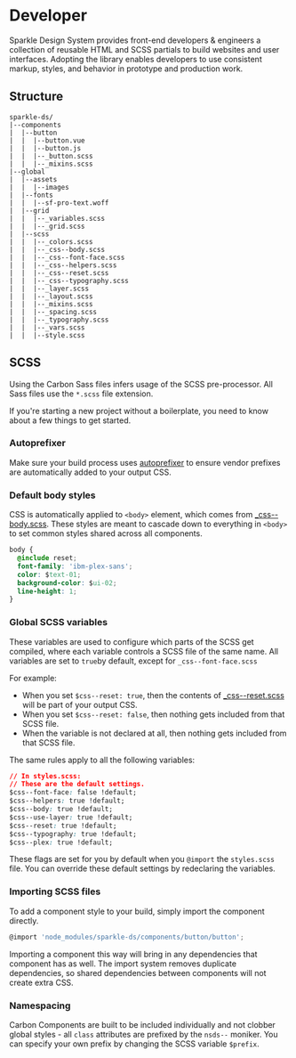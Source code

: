 # Developer

Sparkle Design System provides front-end developers & engineers a collection of reusable HTML and SCSS partials to build websites and user interfaces. Adopting the library enables developers to use consistent markup, styles, and behavior in prototype and production work.

## Structure

```text
sparkle-ds/
|--components
|  |--button
|  |  |--button.vue
|  |  |--button.js
|  |  |--_button.scss
|  |  |--_mixins.scss
|--global
|  |--assets
|  |  |--images
|  |--fonts
|  |  |--sf-pro-text.woff
|  |--grid
|  |  |--_variables.scss
|  |  |--_grid.scss
|  |--scss
|  |  |--_colors.scss
|  |  |--_css--body.scss
|  |  |--_css--font-face.scss
|  |  |--_css--helpers.scss
|  |  |--_css--reset.scss
|  |  |--_css--typography.scss
|  |  |--_layer.scss
|  |  |--_layout.scss
|  |  |--_mixins.scss
|  |  |--_spacing.scss
|  |  |--_typography.scss
|  |  |--_vars.scss
|  |  |--style.scss
```

## SCSS

Using the Carbon Sass files infers usage of the SCSS pre-processor. All Sass files use the `*.scss` file extension.

If you're starting a new project without a boilerplate, you need to know about a few things to get started.

### **Autoprefixer**

Make sure your build process uses [autoprefixer](https://github.com/postcss/autoprefixer) to ensure vendor prefixes are automatically added to your output CSS.

### **Default body styles**

CSS is automatically applied to `<body>` element, which comes from [\_css--body.scss](https://github.com/carbon-design-system/carbon-components/blob/master/src/globals/scss/_css--body.scss). These styles are meant to cascade down to everything in `<body>` to set common styles shared across all components.

```css
body {
  @include reset;
  font-family: 'ibm-plex-sans';
  color: $text-01;
  background-color: $ui-02;
  line-height: 1;
}
```

### **Global SCSS variables**

These variables are used to configure which parts of the SCSS get compiled, where each variable controls a SCSS file of the same name. All variables are set to `true`by default, except for `_css--font-face.scss`

For example:

* When you set `$css--reset: true`, then the contents of [\_css--reset.scss](https://github.com/carbon-design-system/carbon-components/blob/master/src/globals/scss/_css--reset.scss) will be part of your output CSS.
* When you set `$css--reset: false`, then nothing gets included from that SCSS file.
* When the variable is not declared at all, then nothing gets included from that SCSS file.

The same rules apply to all the following variables:

```css
// In styles.scss:
// These are the default settings.
$css--font-face: false !default;
$css--helpers: true !default;
$css--body: true !default;
$css--use-layer: true !default;
$css--reset: true !default;
$css--typography: true !default;
$css--plex: true !default;
```

These flags are set for you by default when you `@import` the `styles.scss` file. You can override these default settings by redeclaring the variables.

### **Importing SCSS files**

To add a component style to your build, simply import the component directly.

```javascript
@import 'node_modules/sparkle-ds/components/button/button';
```

Importing a component this way will bring in any dependencies that component has as well. The import system removes duplicate dependencies, so shared dependencies between components will not create extra CSS.

### **Namespacing**

Carbon Components are built to be included individually and not clobber global styles - all `class` attributes are prefixed by the `nsds--` moniker. You can specify your own prefix by changing the SCSS variable `$prefix`.



